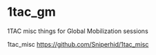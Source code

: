# 1tac_gm
1TAC misc things for Global Mobilization sessions

1tac_misc https://github.com/Sniperhid/1tac_misc